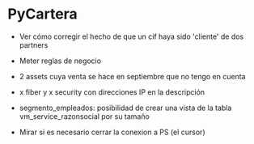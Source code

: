 # PyCartera

- Ver cómo corregir el hecho de que un cif haya sido 'cliente' de dos partners
- Meter reglas de negocio



- 2 assets cuya venta se hace en septiembre que no tengo en cuenta
- x fiber y x security con direcciones IP en la descripción 
- segmento_empleados: posibilidad de crear una vista de la tabla vm_service_razonsocial por su tamaño
- Mirar si es necesario cerrar la conexion a PS (el cursor)